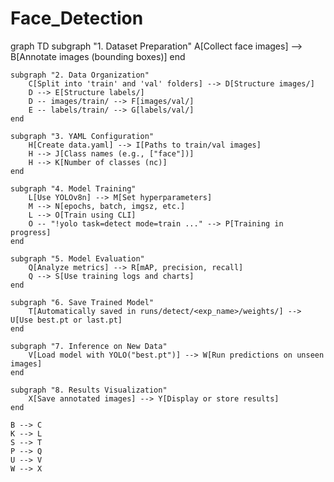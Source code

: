 # Face_Detection
graph TD
    subgraph "1. Dataset Preparation"
        A[Collect face images] --> B[Annotate images (bounding boxes)]
    end

    subgraph "2. Data Organization"
        C[Split into 'train' and 'val' folders] --> D[Structure images/]
        D --> E[Structure labels/]
        D -- images/train/ --> F[images/val/]
        E -- labels/train/ --> G[labels/val/]
    end

    subgraph "3. YAML Configuration"
        H[Create data.yaml] --> I[Paths to train/val images]
        H --> J[Class names (e.g., ["face"])]
        H --> K[Number of classes (nc)]
    end

    subgraph "4. Model Training"
        L[Use YOLOv8n] --> M[Set hyperparameters]
        M --> N[epochs, batch, imgsz, etc.]
        L --> O[Train using CLI]
        O -- "!yolo task=detect mode=train ..." --> P[Training in progress]
    end

    subgraph "5. Model Evaluation"
        Q[Analyze metrics] --> R[mAP, precision, recall]
        Q --> S[Use training logs and charts]
    end

    subgraph "6. Save Trained Model"
        T[Automatically saved in runs/detect/<exp_name>/weights/] --> U[Use best.pt or last.pt]
    end

    subgraph "7. Inference on New Data"
        V[Load model with YOLO("best.pt")] --> W[Run predictions on unseen images]
    end

    subgraph "8. Results Visualization"
        X[Save annotated images] --> Y[Display or store results]
    end

    B --> C
    K --> L
    S --> T
    P --> Q
    U --> V
    W --> X
